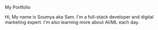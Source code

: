 My Portfolio

Hi,
My name is Soumya aka Sam. I'm a full-stack developer and digital marketing expert. I'm also learning more about AI/ML each day.
